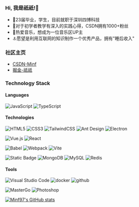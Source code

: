 ### Hi, 我是祇祇!👋
- 🧱23届毕业，学生，目前就职于深圳四博科技
- 🍒对于初学者教学有深入的实践心得，CSDN拥有1000+粉丝
- 🎸热爱音乐，想成为一位音乐区UP主
- ⚓愿望是利用互联网的知识制作一个优秀产品，拥有"睡后收入"

### 社区主页
- [CSDN-Minf](https://blog.csdn.net/MinfCONS?type=blog)
- [掘金-祇祇](https://juejin.cn/user/871280771602551)

### Technology Stack
#### Languages
![JavaScript](https://img.shields.io/badge/JavaScript-%23323330.svg?logo=javascript&logoColor=%23F7DF1E&style=flat-square)
![TypeScript](https://img.shields.io/badge/Typescript-%23007acc.svg?logo=typescript&logoColor=white&style=flat-square)

#### Technologies
<img src="https://img.shields.io/badge/Html5-%23e34f26.svg?logo=html5&logoColor=white&style=flat-square" alt="HTML5" /> <img src="https://img.shields.io/badge/CSS3-%231572b6.svg?logo=css3&logoColor=white&style=flat-square" alt="CSS3" /> <img src="https://img.shields.io/badge/Tailwindcss-%2338b2ac.svg?logo=tailwind-css&logoColor=white&style=flat-square" alt="TailwindCSS" /> <img src="https://img.shields.io/badge/ant%20design-%230170fe.svg?logo=Ant-design&logoColor=white&style=flat-square" alt="Ant Design" /> <img src="https://img.shields.io/badge/Electron-%231572b6.svg?logo=Electron&logoColor=white&style=flat-square" alt="Electron">


<img src="https://img.shields.io/badge/Vue.js-%2335495e.svg?logo=Vue.js&logoColor=%234fc08d&style=flat-square" alt="Vue.js" /> <img src="https://img.shields.io/badge/React-%2320232a.svg?logo=React&logoColor=%2361dafb&style=flat-square" alt="React" /> 

<img src="https://img.shields.io/badge/Babel-%23323330.svg?logo=babel&logoColor=%23f9dc3e&style=flat-square" alt="Babel" /> <img src="https://img.shields.io/badge/Webpack-%231e72b3.svg?logo=Webpack&logoColor=white&style=flat-square" alt="Webpack" /> <img src="https://img.shields.io/badge/Vite-%23000000.svg?logo=vite&logoColor=blue&style=flat-square" alt="Vite" >

 <img alt="Static Badge" src="https://img.shields.io/badge/nestjs%20-%20nestjs?logo=nestjs&logoColor=%23E0234E&color=%23000000" alt="nest"> <img src="https://img.shields.io/badge/Mongodb-%234ea94b.svg?logo=Mongodb&logoColor=white&style=flat-square" alt="MongoDB" /> <img src="https://img.shields.io/badge/Mysql-%234479a1.svg?logo=MySQL&logoColor=white&style=flat-square" alt="MySQL" /> <img src="https://img.shields.io/badge/Redis-%23a51f17.svg?logo=redis&logoColor=white&style=flat-square" alt="Redis" />


#### Tools
<img src="https://img.shields.io/badge/Visual%20studio%20code-%230078d7.svg?logo=visual-studio-code&logoColor=white&style=flat-square" alt="Visual Studio Code" />  <img src="https://img.shields.io/badge/Docker-%23000000.svg?logo=Docker&logoColor=blue&style=flat-square" alt="docker" />  <img src="https://img.shields.io/badge/Github-%23000000.svg?logo=github&logoColor=white&style=flat-square" alt="github" /> 

<img src="https://img.shields.io/badge/Figma-%23f24e1e.svg?logo=Figma&logoColor=white&style=flat-square" alt="MasterGo" /> <img src="https://img.shields.io/badge/Photoshop-%2331a8ff.svg?logo=adobe-photoshop&logoColor=white&style=flat-square" alt="Photoshop" />





[![Minf97's GitHub stats](https://github-readme-stats.vercel.app/api?username=Minf97)](https://github.com/anuraghazra/github-readme-stats)

